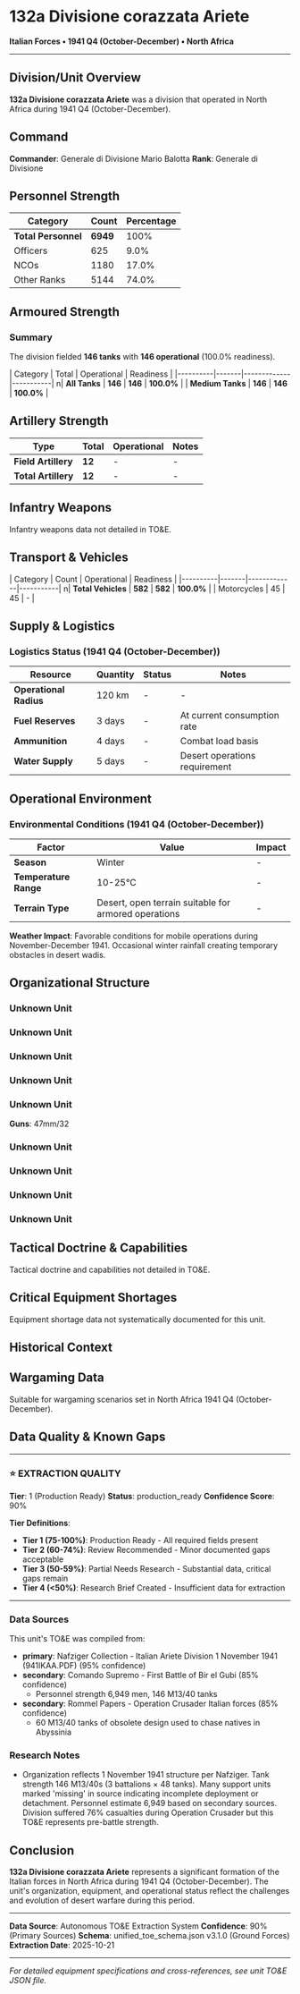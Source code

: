 # 132a Divisione corazzata Ariete

**Italian Forces • 1941 Q4 (October-December) • North Africa**

---

## Division/Unit Overview

**132a Divisione corazzata Ariete** was a division that operated in North Africa during 1941 Q4 (October-December). 

## Command

**Commander**: Generale di Divisione Mario Balotta
**Rank**: Generale di Divisione


## Personnel Strength

| Category | Count | Percentage |
|----------|-------|------------|
| **Total Personnel** | **6949** | 100% |
| Officers | 625 | 9.0% |
| NCOs | 1180 | 17.0% |
| Other Ranks | 5144 | 74.0% |

## Armoured Strength

### Summary

The division fielded **146 tanks** with **146 operational** (100.0% readiness).

| Category | Total | Operational | Readiness |
|----------|-------|-------------|-----------| n| **All Tanks** | **146** | **146** | **100.0%** |
| **Medium Tanks** | **146** | **146** | **100.0%** |

## Artillery Strength

| Type | Total | Operational | Notes |
|------|-------|-------------|-------|
| **Field Artillery** | **12** | - | - |
| **Total Artillery** | **12** | - | - |

## Infantry Weapons

Infantry weapons data not detailed in TO&E.

## Transport & Vehicles

| Category | Count | Operational | Readiness |
|----------|-------|-------------|-----------| n| **Total Vehicles** | **582** | **582** | **100.0%** |
| Motorcycles | 45 | 45 | - |

## Supply & Logistics

### Logistics Status (1941 Q4 (October-December))

| Resource | Quantity | Status | Notes |
|----------|----------|--------|-------|
| **Operational Radius** | 120 km | - | - |
| **Fuel Reserves** | 3 days | - | At current consumption rate |
| **Ammunition** | 4 days | - | Combat load basis |
| **Water Supply** | 5 days | - | Desert operations requirement |

## Operational Environment

### Environmental Conditions (1941 Q4 (October-December))

| Factor | Value | Impact |
|--------|-------|--------|
| **Season** | Winter | - |
| **Temperature Range** | 10-25°C | - |
| **Terrain Type** | Desert, open terrain suitable for armored operations | - |

**Weather Impact**: Favorable conditions for mobile operations during November-December 1941. Occasional winter rainfall creating temporary obstacles in desert wadis.

## Organizational Structure

### Unknown Unit


### Unknown Unit


### Unknown Unit


### Unknown Unit


### Unknown Unit

**Guns**: 47mm/32

### Unknown Unit


### Unknown Unit


### Unknown Unit


### Unknown Unit


## Tactical Doctrine & Capabilities

Tactical doctrine and capabilities not detailed in TO&E.

## Critical Equipment Shortages

Equipment shortage data not systematically documented for this unit.

## Historical Context

## Wargaming Data

Suitable for wargaming scenarios set in North Africa 1941 Q4 (October-December).

## Data Quality & Known Gaps

---

### ⭐ EXTRACTION QUALITY

**Tier**: 1 (Production Ready)
**Status**: production_ready
**Confidence Score**: 90% 

**Tier Definitions**:
- **Tier 1 (75-100%)**: Production Ready - All required fields present
- **Tier 2 (60-74%)**: Review Recommended - Minor documented gaps acceptable
- **Tier 3 (50-59%)**: Partial Needs Research - Substantial data, critical gaps remain
- **Tier 4 (<50%)**: Research Brief Created - Insufficient data for extraction

---

### Data Sources

This unit's TO&E was compiled from:
- **primary**: Nafziger Collection - Italian Ariete Division 1 November 1941 (941IKAA.PDF) (95% confidence)
- **secondary**: Comando Supremo - First Battle of Bir el Gubi (85% confidence)
  - Personnel strength 6,949 men, 146 M13/40 tanks
- **secondary**: Rommel Papers - Operation Crusader Italian forces (85% confidence)
  - 60 M13/40 tanks of obsolete design used to chase natives in Abyssinia

### Research Notes

- Organization reflects 1 November 1941 structure per Nafziger. Tank strength 146 M13/40s (3 battalions × 48 tanks). Many support units marked 'missing' in source indicating incomplete deployment or detachment. Personnel estimate 6,949 based on secondary sources. Division suffered 76% casualties during Operation Crusader but this TO&E represents pre-battle strength.

## Conclusion

**132a Divisione corazzata Ariete** represents a significant formation of the Italian forces in North Africa during 1941 Q4 (October-December). The unit's organization, equipment, and operational status reflect the challenges and evolution of desert warfare during this period.

---

**Data Source**: Autonomous TO&E Extraction System
**Confidence**: 90% (Primary Sources)
**Schema**: unified_toe_schema.json v3.1.0 (Ground Forces)
**Extraction Date**: 2025-10-21

---

*For detailed equipment specifications and cross-references, see unit TO&E JSON file.*
